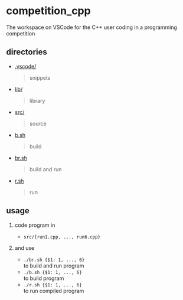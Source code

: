 # competition_cpp
The workspace on VSCode for the C++ user coding in a programming competition

## directories
- [.vscode/](./.vscode/)
    > snippets  
- [lib/](./lib/)
    > library
- [src/](./src/)
    > source
- [b.sh](./b.sh)
    > build
- [br.sh](./br.sh)
    > build and run
- [r.sh](./r.sh)
    > run

## usage
1. code program in  
    - `src/{run1.cpp, ..., run6.cpp}`  

2. and use  
    - `./br.sh {$1: 1, ..., 6}`  
to build and run program  
    - `./b.sh {$1: 1, ..., 6}`   
to build program  
    - `./r.sh {$1: 1, ..., 6}`  
to run compiled program  
